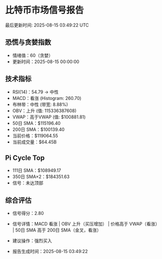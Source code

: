 # 比特币市场信号报告

最后更新时间: 2025-08-15 03:49:22 UTC

## 恐慌与贪婪指数
- 情绪值：60（贪婪）
- 更新时间：2025-08-15 00:00:00

## 技术指标
- RSI(14)：54.79 → 中性
- MACD：看涨 (Histogram: 260.70)
- 布林带：中性 (带宽: 8.88%)
- OBV：上升 (值: 115336387608)
- VWAP：高于VWAP (值: $100881.81)
- 50日 SMA：$115196.40
- 200日 SMA：$100139.40
- 当前价格：$119064.55
- 当前成交量：$64.45B

## Pi Cycle Top
- 111日 SMA：$108949.17
- 350日 SMA×2：$184351.63
- 信号：未达顶部

## 综合评估
- 信号得分：2.80
- 信号详情：MACD 看涨 | OBV 上升（买压增加） | 价格高于 VWAP（看涨） | 50日 SMA 高于 200日 SMA（金叉，看涨）
- 建议操作：强烈买入

- 报告生成时间：2025-08-15 03:49:22